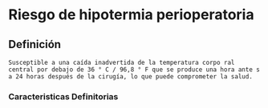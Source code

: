 # Riesgo de hipotermia perioperatoria
## Definición
	Susceptible a una caída inadvertida de la temperatura corpo ral central por debajo de 36 ° C / 96,8 ° F que se produce una hora ante s a 24 horas después de la cirugía, lo que puede comprometer la salud.

### Caracteristicas Definitorias


